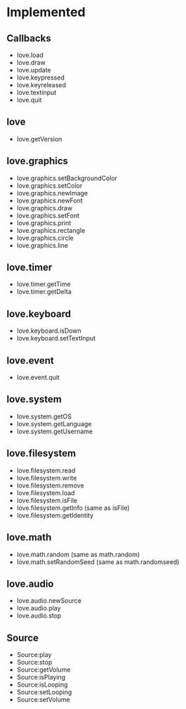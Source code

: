 # Implemented

## Callbacks
- love.load 
- love.draw 
- love.update 
- love.keypressed 
- love.keyreleased 
- love.textinput
- love.quit 

## love
- love.getVersion 

## love.graphics
- love.graphics.setBackgroundColor 
- love.graphics.setColor 
- love.graphics.newImage 
- love.graphics.newFont 
- love.graphics.draw 
- love.graphics.setFont 
- love.graphics.print 
- love.graphics.rectangle 
- love.graphics.circle
- love.graphics.line

## love.timer
- love.timer.getTime 
- love.timer.getDelta 

## love.keyboard
- love.keyboard.isDown 
- love.keyboard.setTextInput

## love.event
- love.event.quit 

## love.system
- love.system.getOS
- love.system.getLanguage
- love.system.getUsername

## love.filesystem
- love.filesystem.read
- love.filesystem.write
- love.filesystem.remove
- love.filesystem.load
- love.filesystem.isFile
- love.filesystem.getInfo (same as isFile)
- love.filesystem.getIdentity

## love.math
- love.math.random (same as math.random)
- love.math.setRandomSeed (same as math.randomseed)

## love.audio
- love.audio.newSource 
- love.audio.play
- love.audio.stop 

## Source
- Source:play 
- Source:stop 
- Source:getVolume
- Source:isPlaying
- Source:isLooping
- Source:setLooping 
- Source:setVolume
